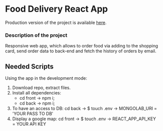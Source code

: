 # Food Delivery React App
Production version of the project is available [here](https://splendorous-stroopwafel-686ff8.netlify.app/).

### Description of the project
Responsive web app, which allows to order food via adding to the shopping card, send order data to back-end and fetch the history of orders by email.

## Needed Scripts
Using the app in the development mode:
1) Download repo, extract files.
2) Install all dependencies:
    - cd front -> npm i;
    - cd back -> npm i;
3) To have an access to DB: cd back -> $ touch .env -> MONGOLAB_URI = 'YOUR PASS TO DB'
4) Display a google map: cd front -> $ touch .env -> REACT_APP_API_KEY = YOUR API KEY








